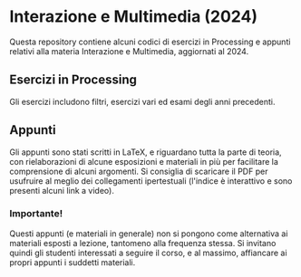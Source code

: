 # Interazione e Multimedia (2024)
Questa repository contiene alcuni codici di esercizi in Processing e appunti relativi alla materia Interazione e Multimedia, aggiornati al 2024.

## Esercizi in Processing
Gli esercizi includono filtri, esercizi vari ed esami degli anni precedenti.

## Appunti
Gli appunti sono stati scritti in LaTeX, e riguardano tutta la parte di teoria, con rielaborazioni di alcune esposizioni e materiali in più per facilitare la comprensione di alcuni argomenti. Si consiglia di scaricare il PDF per usufruire al meglio dei collegamenti ipertestuali (l'indice è interattivo e sono presenti alcuni link a video).

### Importante!
Questi appunti (e materiali in generale) non si pongono come alternativa ai materiali esposti a lezione, tantomeno alla frequenza stessa.
Si invitano quindi gli studenti interessati a seguire il corso, e al massimo, affiancare ai propri appunti i suddetti materiali.


